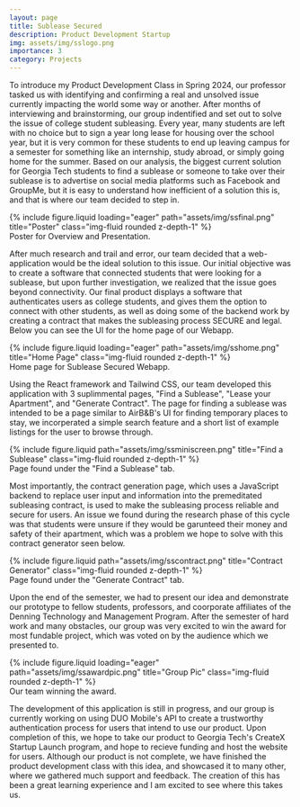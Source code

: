 ```yaml
---
layout: page
title: Sublease Secured
description: Product Development Startup
img: assets/img/sslogo.png
importance: 3
category: Projects
---
```


To introduce my Product Development Class in Spring 2024, our professor tasked us with identifying and confirming a real and unsolved issue currently impacting the world some way or another. After months of interviewing and brainstorming, our group indentified and set out to solve the issue of college student subleasing. Every year, many students are left with no choice but to sign a year long lease for housing over the school year, but it is very common for these students to end up leaving campus for a semester for something like an internship, study abroad, or simply going home for the summer. Based on our analysis, the biggest current solution for Georgia Tech students to find a sublease or someone to take over their sublease is to advertise on social media platforms such as Facebook and GroupMe, but it is easy to understand how inefficient of a solution this is, and that is where our team decided to step in.

<div class="row">
    <div class="col-sm mt-3 mt-md-0">
        {% include figure.liquid loading="eager" path="assets/img/ssfinal.png" title="Poster" class="img-fluid rounded z-depth-1" %}
    </div>
</div>
<div class="caption">
    Poster for Overview and Presentation.
</div>

After much research and trail and error, our team decided that a web-application would be the ideal solution to this issue. Our initial objective was to create a software that connected students that were looking for a sublease, but upon further investigation, we realized that the issue goes beyond connectivity. Our final product displays a software that authenticates users as college students, and gives them the option to connect with other students, as well as doing some of the backend work by creating a contract that makes the subleasing process SECURE and legal. Below you can see the UI for the home page of our Webapp.

<div class="row">
    <div class="col-sm mt-3 mt-md-0">
        {% include figure.liquid loading="eager" path="assets/img/sshome.png" title="Home Page" class="img-fluid rounded z-depth-1" %}
    </div>
</div>
<div class="caption">
    Home page for Sublease Secured Webapp.
</div>

Using the React framework and Tailwind CSS, our team developed this application with 3 suplimmental pages, "Find a Sublease", "Lease your Apartment", and "Generate Contract". The page for finding a sublease was intended to be a page similar to AirB&B's UI for finding temporary places to stay, we incorperated a simple search feature and a short list of example listings for the user to browse through.

<div class="row justify-content-sm-center">
    <div class="col-sm-12 mt-3 mt-md-0">
        {% include figure.liquid path="assets/img/ssminiscreen.png" title="Find a Sublease" class="img-fluid rounded z-depth-1" %}
    </div>
</div>
<div class="caption">
    Page found under the "Find a Sublease" tab.
</div>

Most importantly, the contract generation page, which uses a JavaScript backend to replace user input and information into the premeditated subleasing contract, is used to make the subleasing process reliable and secure for users. An issue we found during the research phase of this cycle was that students were unsure if they would be garunteed their money and safety of their apartment, which was a problem we hope to solve with this contract generator seen below.

<div class="row justify-content-sm-center">
    <div class="col-sm-12 mt-3 mt-md-0">
        {% include figure.liquid path="assets/img/sscontract.png" title="Contract Generator" class="img-fluid rounded z-depth-1" %}
    </div>
</div>
<div class="caption">
    Page found under the "Generate Contract" tab.
</div>

Upon the end of the semester, we had to present our idea and demonstrate our prototype to fellow students, professors, and coorporate affiliates of the Denning Technology and Management Program. After the semester of hard work and many obstacles, our group was very excited to win the award for most fundable project, which was voted on by the audience which we presented to.

<div class="row">
    <div class="col-sm mt-3 mt-md-0">
        {% include figure.liquid loading="eager" path="assets/img/ssawardpic.png" title="Group Pic" class="img-fluid rounded z-depth-1" %}
    </div>
</div>
<div class="caption">
    Our team winning the award.
</div>

The development of this application is still in progress, and our group is currently working on using DUO Mobile's API to create a trustworthy authentication process for users that intend to use our product. Upon completion of this, we hope to take our product to Georgia Tech's CreateX Startup Launch program, and hope to recieve funding and host the website for users. Although our product is not complete, we have finished the product development class with this idea, and showcased it to many other, where we gathered much support and feedback. The creation of this has been a great learning experience and I am excited to see where this takes us.
